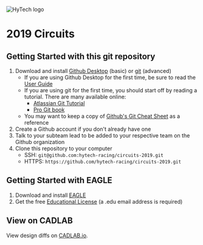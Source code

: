 ![HyTech logo](https://hytechracing.gatech.edu/images/hytech_logo_small.png)

# 2019 Circuits

## Getting Started with this git repository
1. Download and install [Github Desktop](https://desktop.github.com/) (basic) or [git](https://git-scm.com/book/en/v2/Getting-Started-Installing-Git) (advanced)
    * If you are using Github Desktop for the first time, be sure to read the [User Guide](https://help.github.com/desktop/guides/)
    * If you are using git for the first time, you should start off by reading a tutorial. There are many available online:
        * [Atlassian Git Tutorial](https://www.atlassian.com/git/tutorials/)
        * [Pro Git book](https://git-scm.com/book/en/v2)
    * You may want to keep a copy of [Github's Git Cheat Sheet](https://services.github.com/kit/downloads/github-git-cheat-sheet.pdf) as a reference
2. Create a Github account if you don't already have one
3. Talk to your subteam lead to be added to your respective team on the Github organization
4. Clone this repository to your computer
    * SSH: `git@github.com:hytech-racing/circuits-2019.git`
    * HTTPS: `https://github.com/hytech-racing/circuits-2019.git`

## Getting Started with EAGLE
1. Download and install [EAGLE](https://www.autodesk.com/products/eagle/overview)
2. Get the free [Educational License](https://www.autodesk.com/education/free-software/eagle) (a .edu email address is required)

## View on CADLAB
View design diffs on [CADLAB.io](https://cadlab.io/project/1277).
